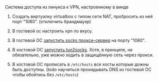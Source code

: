 Система доступа из линукса к VPN, настроенному в винде


1.	Создать виртуалку virtualbox с типом сети NAT, пробросить из неё порт "1080".
    (отключить брандмауэр)

2.  В гостевой ос настроить vpn по вкусу.

3.	В гостевой ОС [запустить socks прокси-сервер](3proxy/README.md) на порту "1080".

4.	В хостовой ОС [запустить tun2socks](proxy-tunnel/README.md).
    Хотя, в принципе, не обязательно, уже можно ходить в защищённую сеть через прокси.

5.  В хостовой ОС прописать в `/etc/hosts` все хосты которые дожны быть доступны.
    (todo научиться прокидывать DNS из гостевой ОС чтобы обойтись без `/etc/hosts`)